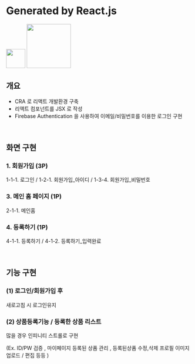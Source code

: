 # Generated by React.js

<img src="https://user-images.githubusercontent.com/75922558/115135736-c1432700-a055-11eb-8efc-d457f32ca9cf.png" width="52" height="52">
<img src="https://user-images.githubusercontent.com/75922558/115135777-0f582a80-a056-11eb-9e2b-4a37ee6dc96e.png" width="120">

## 개요

- CRA 로 리액트 개발환경 구축
- 리액트 컴포넌트를 JSX 로 작성
- Firebase Authentication 을 사용하여 이메일/비밀번호를 이용한 로그인 구현

<br>

## 화면 구현
### 1. 회원가입 (3P)

1-1-1. 로그인  / 1-2-1. 회원가입_아이디 / 1-3-4. 회원가입_비밀번호 

### 3. 메인 홈 페이지 (1P)

2-1-1. 메인홈

### 4. 등록하기 (1P)

4-1-1. 등록하기 / 4-1-2. 등록하기_입력완료

<br>

## 기능 구현
### (1) 로그인/회원가입 후

새로고침 시 로그인유지 

### (2) 상품등록기능 / 등록한 상품 리스트

많을 경우 인피니티 스트롤로 구현

(Ex. ID/PW 검증 , 마이페이지 등록된 상품 관리 , 등록된상품 수정,삭제 프로필 이미지업로드 / 편집 등등 ) 

